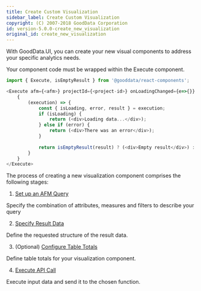 ```yaml
---
title: Create Custom Visualization
sidebar_label: Create Custom Visualization
copyright: (C) 2007-2018 GoodData Corporation
id: version-5.0.0-create_new_visualization
original_id: create_new_visualization
---
```


With GoodData.UI, you can create your new visual components to address your specific analytics needs.

Your component code must be wrapped within the Execute component.

```javascript
import { Execute, isEmptyResult } from '@gooddata/react-components';

<Execute afm={<afm>} projectId={<project-id>} onLoadingChanged={e=>{}} onError={e=>{}}>
    {
        (execution) => {
            const { isLoading, error, result } = execution;
            if (isLoading) {
                return (<div>Loading data...</div>);
            } else if (error) {
                return (<div>There was an error</div>);
            }
            
            return isEmptyResult(result) ? (<div>Empty result</div>) : (<div>{JSON.stringify(result.executionResult)}</div>);
        }
    }
</Execute>
```

The process of creating a new visualization component comprises the following stages:

1. [Set up an AFM Query](50_custom__execution.md)

Specify the combination of attributes, measures and filters to describe your query

2. [Specify Result Data](result_specification.md)

Define the requested structure of the result data.

3. (Optional) [Configure Table Totals](table_totals_in_execution_context.md)

Define table totals for your visualization component.

4. [Execute API Call](execution_rest_api_and_results.md)

Execute input data and send it to the chosen function.
